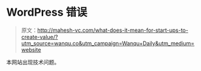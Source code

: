 # WordPress 错误

> 原文：<http://mahesh-vc.com/what-does-it-mean-for-start-ups-to-create-value/?utm_source=wanqu.co&utm_campaign=Wanqu+Daily&utm_medium=website>

本网站出现技术问题。